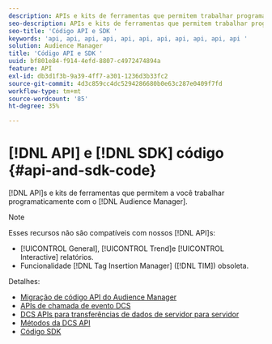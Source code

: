 ```yaml
---
description: APIs e kits de ferramentas que permitem trabalhar programaticamente com o Audience Manager.
seo-description: APIs e kits de ferramentas que permitem trabalhar programaticamente com o Audience Manager.
seo-title: 'Código API e SDK '
keywords: 'api, api, api, api, api, api, api, api, api, api, api '
solution: Audience Manager
title: 'Código API e SDK '
uuid: bf801e84-f914-4efd-8807-c4972474894a
feature: API
exl-id: db3d1f3b-9a39-4ff7-a301-1236d3b33fc2
source-git-commit: 4d3c859cc4dc5294286680b0e63c287e0409f7fd
workflow-type: tm+mt
source-wordcount: '85'
ht-degree: 35%

---
```


# [!DNL API] e  [!DNL SDK] código  {#api-and-sdk-code}

[!DNL API]s e kits de ferramentas que permitem a você trabalhar programaticamente com o  [!DNL Audience Manager].

>[!NOTE]
>
>Esses recursos não são compatíveis com nossos [!DNL API]s:
>
>* [!UICONTROL General],  [!UICONTROL Trend]e  [!UICONTROL Interactive] relatórios.
>* Funcionalidade [!DNL Tag Insertion Manager] ([!DNL TIM]) obsoleta.


Detalhes:

* [Migração de código API do Audience Manager](api-swagger-migration.md)
* [APIs de chamada de evento DCS](dcs-intro/dcs-event-calls/dcs-event-calls.md)
* [DCS APIs para transferências de dados de servidor para servidor](dcs-intro/dcs-s2s/dcs-s2s.md)
* [Métodos da DCS API](dcs-intro/dcs-api-reference/dcs-api-methods.md)
* [Código SDK](/help/using/api/aam-sdk.md)

